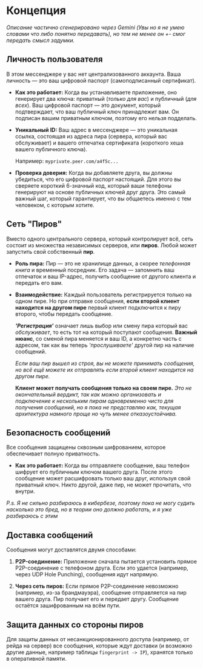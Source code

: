 # Концепция 
_Описание частично сгенерировано через Gemini (Увы но я не умею словами что либо понятно передавать), но тем не менее он +- смог передать смысл задумки._

## Личность пользователя

В этом мессенджере у вас нет централизованного аккаунта. Ваша личность — это ваш цифровой паспорт (самоподписанный сертификат).

- __Как это работает:__ Когда вы устанавливаете приложение, оно генерирует два ключа: приватный (_только для вас_) и публичный (_для всех_). Ваш цифровой паспорт — это документ, который подтверждает, что ваш публичный ключ принадлежит вам. Он подписан вашим приватным ключом, поэтому его нельзя подделать.

- __Уникальный ID:__ Ваш адрес в мессенджере — это уникальная ссылка, состоящая из адреса пира (сервера, который вас обслуживает) и вашего отпечатка сертификата (короткого хеша вашего публичного ключа).

  Например: `myprivate.peer.com/a4f5c...`

- __Проверка доверия:__ Когда вы добавляете друга, вы должны убедиться, что его цифровой паспорт настоящий. Для этого вы сверяете короткий 6-значный код, который ваши телефоны генерируют на основе публичных ключей друг друга. Это самый важный шаг, который гарантирует, что вы общаетесь именно с тем человеком, с которым хотите.

## Сеть "Пиров"

Вместо одного центрального сервера, который контролирует всё, сеть состоит из множества независимых серверов, или __пиров__. Любой может запустить свой собственный __пир__.

- __Роль пира:__ Пир — это не хранилище данных, а скорее _телефонная книга_ и временный посредник. Его задача — запомнить ваш отпечаток и ваш IP-адрес, получить сообщение от другого клиента и передать его вам.

- __Взаимодействие:__ Каждый пользователь регистрируется только на одном пире. Но при отправке сообщения, __если второй клиент находится на другом пире__ первый клиент подключится к пиру второго, чтобы передать сообщение.

  ___'Регистрация'___ означает лишь выбор или смену пира который вас _обслуживает_, то есть тот на который поступают сообщения. __Важный нюанс__, cо сменой пира меняется и ваш ID, а конкретно часть с адресом, так как вы теперь _'прослушиваете'_ другой пир на наличие сообщений.

  _Если ваш пир вышел из строя, вы не можете принимать сообщения, но всё ещё можете их отправлять если второй клиент находится на другом пире._

  __Клиент может получать сообщения только на своем пире.__ _Это не окончательный вердикт, так как можно организовать и подключение к нескольким пирам одновременно чисто для получения сообщений, но я пока не представляю как, текущая архитектура намного проще но чуть менее отказоустойчива._

## Безопасность сообщений

Все сообщения защищены сквозным шифрованием, которое обеспечивает полную приватность.

- __Как это работает:__ Когда вы отправляете сообщение, ваш телефон шифрует его публичным ключом вашего друга. После этого сообщение может расшифровать только ваш друг, используя свой приватный ключ. Никто другой, даже пир, не может прочитать, что внутри.

_P.s. Я не сильно разбираюсь в кибербезе, поэтому пока не могу судить насколько это бред, но в теории оно должно работать, и я уже разбираюсь с этим_

## Доставка сообщений

Сообщения могут доставлятся двумя способами:

1. __P2P-соединение:__ Приложение сначала пытается установить прямое P2P-соединение с телефоном друга. Если это удается (например, через UDP Hole Punching), сообщения идут напрямую.

3. __Через сеть пиров:__ Если прямое P2P-соединение невозможно (например, из-за брандмауэра), сообщение отправляется на пир вашего друга. Пир получает его и передает другу. Сообщение остаётся зашифрованным на всём пути.

## Защита данных со стороны пиров

Для защиты данных от несанкционированного доступа (например, от рейда на сервер) все сообщения, которые ждут доставки (и возможно другие данные, например таблицы `fingerprint -> IP`), хранятся только в оперативной памяти. 


